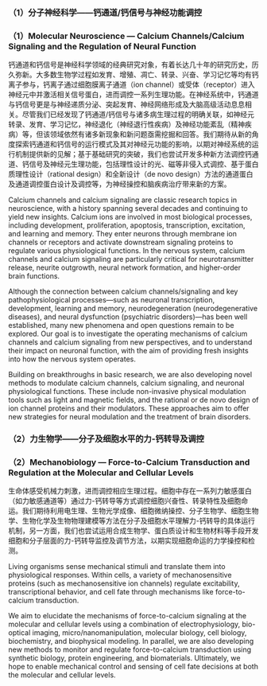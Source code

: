 ### （1）分子神经科学——钙通道/钙信号与神经功能调控
### （1）Molecular Neuroscience — Calcium Channels/Calcium Signaling and the Regulation of Neural Function

钙通道和钙信号是神经科学领域的经典研究对象，有着长达几十年的研究历史，历久弥新。大多数生物学过程如发育、增殖、凋亡、转录、兴奋、学习记忆等均有钙离子参与，钙离子通过细胞膜离子通道（ion channel）或受体（receptor）进入神经元中并激活相关信号蛋白，进而调控一系列生理功能。在神经系统中，钙通道与钙信号更是与神经递质分泌、突起发育、神经网络形成及大脑高级活动息息相关。尽管我们已经发现了钙通道/钙信号与诸多病生理过程的明确关联，如神经元转录、发育、学习记忆，神经退化（神经退行性疾病）及神经功能紊乱（精神疾病）等，但该领域依然有诸多新现象和新问题亟需挖掘和回答。我们期待从新的角度探索钙通道和钙信号的运行模式及其对神经元功能的影响，以期对神经系统的运行机制提供新的见解；基于基础研究的突破，我们也尝试开发多种新方法调控钙通道、钙信号及神经元生理功能，包括理性设计的光、磁等非侵入式调控、基于蛋白质理性设计（rational design）和全新设计（de novo design）方法的通道蛋白及通道调控蛋白设计及调控等，为神经操控和脑疾病治疗带来新的方案。

Calcium channels and calcium signaling are classic research topics in neuroscience, with a history spanning several decades and continuing to yield new insights. Calcium ions are involved in most biological processes, including development, proliferation, apoptosis, transcription, excitation, and learning and memory. They enter neurons through membrane ion channels or receptors and activate downstream signaling proteins to regulate various physiological functions. In the nervous system, calcium channels and calcium signaling are particularly critical for neurotransmitter release, neurite outgrowth, neural network formation, and higher-order brain functions.

Although the connection between calcium channels/signaling and key pathophysiological processes—such as neuronal transcription, development, learning and memory, neurodegeneration (neurodegenerative diseases), and neural dysfunction (psychiatric disorders)—has been well established, many new phenomena and open questions remain to be explored. Our goal is to investigate the operating mechanisms of calcium channels and calcium signaling from new perspectives, and to understand their impact on neuronal function, with the aim of providing fresh insights into how the nervous system operates.

Building on breakthroughs in basic research, we are also developing novel methods to modulate calcium channels, calcium signaling, and neuronal physiological functions. These include non-invasive physical modulation tools such as light and magnetic fields, and the rational or de novo design of ion channel proteins and their modulators. These approaches aim to offer new strategies for neural modulation and the treatment of brain disorders.


### （2）力生物学——分子及细胞水平的力-钙转导及调控
### （2）Mechanobiology — Force-to-Calcium Transduction and Regulation at the Molecular and Cellular Levels

生命体感受机械力刺激，进而调控相应生理过程。细胞中存在一系列力敏感蛋白（如力敏感通道等）通过力-钙转导等方式调控细胞兴奋性、转录特性及细胞命运。我们期待利用电生理、生物光学成像、细胞微纳操控、分子生物学、细胞生物学、生物化学及生物物理建模等方法在分子及细胞水平理解力-钙转导的具体运行机制，另一方面，我们也尝试运用合成生物学、蛋白质设计和生物材料等手段开发细胞和分子层面的力-钙转导监控及调节方法，以期实现细胞命运的力学操控和检测。

Living organisms sense mechanical stimuli and translate them into physiological responses. Within cells, a variety of mechanosensitive proteins (such as mechanosensitive ion channels) regulate excitability, transcriptional behavior, and cell fate through mechanisms like force-to-calcium transduction.

We aim to elucidate the mechanisms of force-to-calcium signaling at the molecular and cellular levels using a combination of electrophysiology, bio-optical imaging, micro/nanomanipulation, molecular biology, cell biology, biochemistry, and biophysical modeling. In parallel, we are also developing new methods to monitor and regulate force-to-calcium transduction using synthetic biology, protein engineering, and biomaterials. Ultimately, we hope to enable mechanical control and sensing of cell fate decisions at both the molecular and cellular levels.
